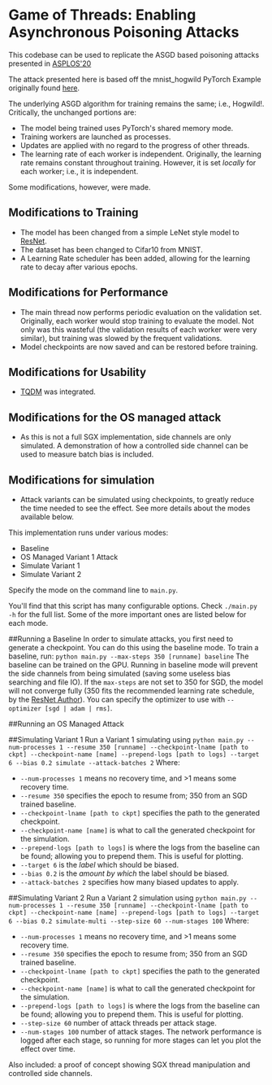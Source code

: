 # Game of Threads: Enabling Asynchronous Poisoning Attacks

This codebase can be used to replicate the ASGD based poisoning attacks
presented in [ASPLOS'20](https://cwfletcher.net)
<!-- TODO link to paper -->

The attack presented here is based off the mnist_hogwild PyTorch Example
originally found [here](https://github.com/pytorch/examples).

The underlying ASGD algorithm for training remains the same; i.e., Hogwild!.
Critically, the unchanged portions are:
- The model being trained uses PyTorch's shared memory mode.
- Training workers are launched as processes.
- Updates are applied with no regard to the progress of other threads.
- The learning rate of each worker is independent. Originally, the learning
    rate remains constant throughout training. However, it is set _locally_ for
    each worker; i.e., it is independent.

Some modifications, however, were made.
## Modifications to Training
- The model has been changed from a simple LeNet style model to
    [ResNet](https://github.com/kuangliu/pytorch-cifar).
- The dataset has been changed to Cifar10 from MNIST.
- A Learning Rate scheduler has been added, allowing for the learning rate to
    decay after various epochs.
## Modifications for Performance
- The main thread now performs periodic evaluation on the validation set.
    Originally, each worker would stop training to evaluate the model. Not only
    was this wasteful (the validation results of each worker were very
    similar), but training was slowed by the frequent validations.
- Model checkpoints are now saved and can be restored before training.
## Modifications for Usability
- [TQDM](https://github.com/tqdm/tqdm) was integrated.
## Modifications for the OS managed attack
- As this is not a full SGX implementation, side channels are only simulated.
    A demonstration of how a controlled side channel can be used to measure
    batch bias is included.
## Modifications for simulation
- Attack variants can be simulated using checkpoints, to greatly reduce the
    time needed to see the effect. See more details about the modes available
    below.

This implementation runs under various modes:
- Baseline
- OS Managed Variant 1 Attack
- Simulate Variant 1
- Simulate Variant 2

Specify the mode on the command line to `main.py`.
<!-- TODO move code out of the mnist_hogwild folder -->
You'll find that this script has many configurable options. Check `./main.py
-h` for the full list.
Some of the more important ones are listed below for each mode.

##Running a Baseline
In order to simulate attacks, you first need to generate a checkpoint. You can
do this using the baseline mode.
To train a baseline, run: `python main.py --max-steps 350
[runname] baseline`
The baseline can be trained on the GPU.
Running in baseline mode will prevent the side channels from being simulated
(saving some useless bias searching and file IO).
If the `max-steps` are not set to 350 for SGD, the model will not converge
fully (350 fits the recommended learning rate schedule, by the [ResNet
Author](https://github.com/kuangliu/pytorch-cifar)).
You can specify the optimizer to use with `--optimizer [sgd | adam | rms]`.

##Running an OS Managed Attack

##Simulating Variant 1
Run a Variant 1 simulating using `python main.py --num-processes 1 --resume 350
[runname] --checkpoint-lname [path to ckpt] --checkpoint-name [name]
--prepend-logs [path to logs] --target 6 --bias 0.2 simulate --attack-batches
2`
Where:
- `--num-processes 1` means no recovery time, and >1 means some recovery time.
- `--resume 350` specifies the epoch to resume from; 350 from an SGD trained
    baseline.
- `--checkpoint-lname [path to ckpt]` specifies the path to the generated
    checkpoint.
- `--checkpoint-name [name]` is what to call the generated checkpoint for the
    simulation.
- `--prepend-logs [path to logs]` is where the logs from the baseline can be
    found; allowing you to prepend them. This is useful for plotting.
- `--target 6` is the _label_ which should be biased.
- `--bias 0.2` is the _amount by which_ the label should be biased.
- `--attack-batches 2` specifies how many biased updates to apply.

##Simulating Variant 2
Run a Variant 2 simulation using `python main.py --num-processes 1 --resume 350
[runname] --checkpoint-lname [path to ckpt] --checkpoint-name [name]
--prepend-logs [path to logs] --target 6 --bias 0.2 simulate-multi
--step-size 60 --num-stages 100`
Where:
- `--num-processes 1` means no recovery time, and >1 means some recovery time.
- `--resume 350` specifies the epoch to resume from; 350 from an SGD trained
    baseline.
- `--checkpoint-lname [path to ckpt]` specifies the path to the generated
    checkpoint.
- `--checkpoint-name [name]` is what to call the generated checkpoint for the
    simulation.
- `--prepend-logs [path to logs]` is where the logs from the baseline can be
    found; allowing you to prepend them. This is useful for plotting.
- `--step-size 60` number of attack threads per attack stage.
- `--num-stages 100` number of attack stages. The network performance is logged
    after each stage, so running for more stages can let you plot the effect
    over time.

Also included: a proof of concept showing SGX thread manipulation and
controlled side channels.
